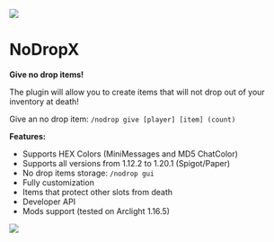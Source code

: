 <img src="https://i.imgur.com/AxYMos8.png)https://i.imgur.com/AxYMos8.png"></img>
# NoDropX
**Give no drop items!**

The plugin will allow you to create items that will not drop out of your inventory at death!

Give an no drop item: `/nodrop give [player] [item] (count)`

**Features:**
- Supports HEX Colors (MiniMessages and MD5 ChatColor)
- Supports all versions from 1.12.2 to 1.20.1 (Spigot/Paper)
- No drop items storage: `/nodrop gui`
- Fully customization
- Items that protect other slots from death
- Developer API
- Mods support (tested on Arclight 1.16.5)

<img src="https://i.imgur.com/F7DdnANr.png"></img>
